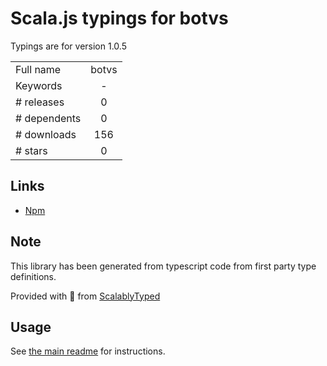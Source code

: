 
# Scala.js typings for botvs

Typings are for version 1.0.5



|                    |                 |
| ------------------ | :-------------: |
| Full name          | botvs |
| Keywords           | - |
| # releases         | 0 |
| # dependents       | 0 |
| # downloads        | 156 |
| # stars            | 0 |

## Links
- [Npm](https://www.npmjs.com/package/botvs)
    


## Note
This library has been generated from typescript code from first party type definitions.

Provided with :purple_heart: from [ScalablyTyped](https://github.com/oyvindberg/ScalablyTyped)

## Usage
See [the main readme](../../readme.md) for instructions.


